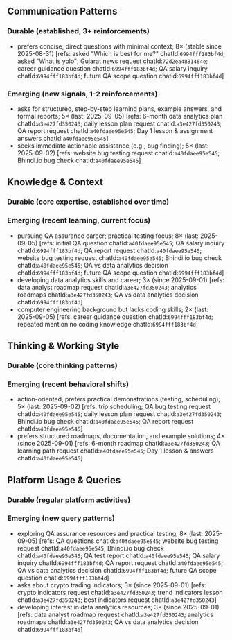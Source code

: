 ## Communication Patterns
### Durable (established, 3+ reinforcements)
- prefers concise, direct questions with minimal context; 8× (stable since 2025-08-31) [refs: asked "Which is best for me?" chatId:`6994fff183bf4d`; asked "What is yolo"; Gujarat news request chatId:`72d2ea4881464e`; career guidance question chatId:`6994fff183bf4d`; QA salary inquiry chatId:`6994fff183bf4d`; future QA scope question chatId:`6994fff183bf4d`]

### Emerging (new signals, 1-2 reinforcements)
- asks for structured, step-by-step learning plans, example answers, and formal reports; 5× (last: 2025-09-05) [refs: 6-month data analytics plan chatId:`a3e427fd350243`; daily lesson plan request chatId:`a3e427fd350243`; QA report request chatId:`a40fdaee95e545`; Day 1 lesson & assignment answers chatId:`a40fdaee95e545`]
- seeks immediate actionable assistance (e.g., bug finding); 5× (last: 2025-09-02) [refs: website bug testing request chatId:`a40fdaee95e545`; Bhindi.io bug check chatId:`a40fdaee95e545`]

## Knowledge & Context
### Durable (core expertise, established over time)

### Emerging (recent learning, current focus)
- pursuing QA assurance career; practical testing focus; 8× (last: 2025-09-05) [refs: initial QA question chatId:`a40fdaee95e545`; QA salary inquiry chatId:`6994fff183bf4d`; QA report request chatId:`a40fdaee95e545`; website bug testing request chatId:`a40fdaee95e545`; Bhindi.io bug check chatId:`a40fdaee95e545`; QA vs data analytics decision chatId:`6994fff183bf4d`; future QA scope question chatId:`6994fff183bf4d`]
- developing data analytics skills and career; 3× (since 2025-09-01) [refs: data analyst roadmap request chatId:`a3e427fd350243`; analytics roadmaps chatId:`a3e427fd350243`; QA vs data analytics decision chatId:`6994fff183bf4d`]
- computer engineering background but lacks coding skills; 2× (last: 2025-09-05) [refs: career guidance question chatId:`6994fff183bf4d`; repeated mention no coding knowledge chatId:`6994fff183bf4d`]

## Thinking & Working Style
### Durable (core thinking patterns)

### Emerging (recent behavioral shifts)
- action-oriented, prefers practical demonstrations (testing, scheduling); 5× (last: 2025-09-02) [refs: trip scheduling; QA bug testing request chatId:`a40fdaee95e545`; daily lesson plan request chatId:`a3e427fd350243`; Bhindi.io bug check chatId:`a40fdaee95e545`; QA report request chatId:`a40fdaee95e545`]
- prefers structured roadmaps, documentation, and example solutions; 4× (since 2025-09-01) [refs: 6-month roadmap chatId:`a3e427fd350243`; QA learning path request chatId:`a40fdaee95e545`; Day 1 lesson & answers chatId:`a40fdaee95e545`]

## Platform Usage & Queries
### Durable (regular platform activities)

### Emerging (new query patterns)
- exploring QA assurance resources and practical testing; 8× (last: 2025-09-05) [refs: QA questions chatId:`a40fdaee95e545`; website bug testing request chatId:`a40fdaee95e545`; Bhindi.io bug check chatId:`a40fdaee95e545`; QA test report chatId:`a40fdaee95e545`; QA salary inquiry chatId:`6994fff183bf4d`; QA report request chatId:`a40fdaee95e545`; QA vs data analytics decision chatId:`6994fff183bf4d`; future QA scope question chatId:`6994fff183bf4d`]
- asks about crypto trading indicators; 3× (since 2025-09-01) [refs: crypto indicators request chatId:`a3e427fd350243`; trend indicators lesson chatId:`a3e427fd350243`; best indicators request chatId:`a3e427fd350243`]
- developing interest in data analytics resources; 3× (since 2025-09-01) [refs: data analyst roadmap request chatId:`a3e427fd350243`; analytics roadmaps chatId:`a3e427fd350243`; QA vs data analytics decision chatId:`6994fff183bf4d`]